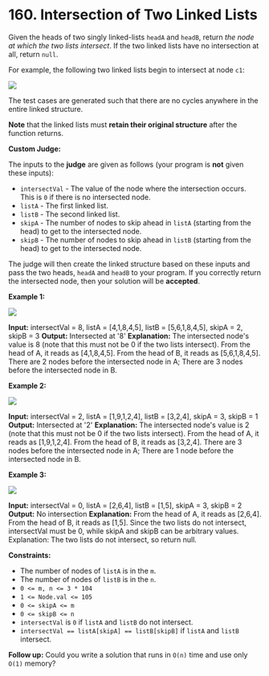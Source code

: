 # 160. Intersection of Two Linked Lists

Given the heads of two singly linked-lists  `headA`  and  `headB`, return  _the node at which the two lists intersect_. If the two linked lists have no intersection at all, return  `null`.

For example, the following two linked lists begin to intersect at node  `c1`:

![](https://assets.leetcode.com/uploads/2021/03/05/160_statement.png)

The test cases are generated such that there are no cycles anywhere in the entire linked structure.

**Note**  that the linked lists must  **retain their original structure**  after the function returns.

**Custom Judge:**

The inputs to the  **judge**  are given as follows (your program is  **not**  given these inputs):

-   `intersectVal`  - The value of the node where the intersection occurs. This is  `0`  if there is no intersected node.
-   `listA`  - The first linked list.
-   `listB`  - The second linked list.
-   `skipA`  - The number of nodes to skip ahead in  `listA`  (starting from the head) to get to the intersected node.
-   `skipB`  - The number of nodes to skip ahead in  `listB`  (starting from the head) to get to the intersected node.

The judge will then create the linked structure based on these inputs and pass the two heads,  `headA`  and  `headB` to your program. If you correctly return the intersected node, then your solution will be  **accepted**.

**Example 1:**

![](https://assets.leetcode.com/uploads/2021/03/05/160_example_1_1.png)

**Input:** intersectVal = 8, listA = [4,1,8,4,5], listB = [5,6,1,8,4,5], skipA = 2, skipB = 3
**Output:** Intersected at '8'
**Explanation:** The intersected node's value is 8 (note that this must not be 0 if the two lists intersect).
From the head of A, it reads as [4,1,8,4,5]. From the head of B, it reads as [5,6,1,8,4,5]. There are 2 nodes before the intersected node in A; There are 3 nodes before the intersected node in B.

**Example 2:**

![](https://assets.leetcode.com/uploads/2021/03/05/160_example_2.png)

**Input:** intersectVal = 2, listA = [1,9,1,2,4], listB = [3,2,4], skipA = 3, skipB = 1
**Output:** Intersected at '2'
**Explanation:** The intersected node's value is 2 (note that this must not be 0 if the two lists intersect).
From the head of A, it reads as [1,9,1,2,4]. From the head of B, it reads as [3,2,4]. There are 3 nodes before the intersected node in A; There are 1 node before the intersected node in B.

**Example 3:**

![](https://assets.leetcode.com/uploads/2021/03/05/160_example_3.png)

**Input:** intersectVal = 0, listA = [2,6,4], listB = [1,5], skipA = 3, skipB = 2
**Output:** No intersection
**Explanation:** From the head of A, it reads as [2,6,4]. From the head of B, it reads as [1,5]. Since the two lists do not intersect, intersectVal must be 0, while skipA and skipB can be arbitrary values.
Explanation: The two lists do not intersect, so return null.

**Constraints:**

-   The number of nodes of  `listA`  is in the  `m`.
-   The number of nodes of  `listB`  is in the  `n`.
-   `0 <= m, n <= 3 * 104`
-   `1 <= Node.val <= 105`
-   `0 <= skipA <= m`
-   `0 <= skipB <= n`
-   `intersectVal`  is  `0`  if  `listA`  and  `listB`  do not intersect.
-   `intersectVal == listA[skipA] == listB[skipB]`  if  `listA`  and  `listB`  intersect.

**Follow up:** Could you write a solution that runs in `O(n)` time and use only `O(1)` memory?
